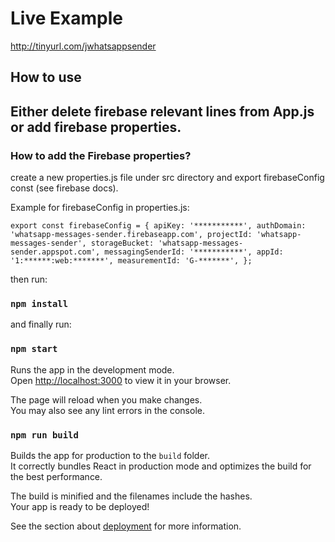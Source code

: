 # Live Example
http://tinyurl.com/jwhatsappsender

## How to use

## Either delete firebase relevant lines from App.js or add firebase properties.
### How to add the Firebase properties?
create a new properties.js file under src directory and export firebaseConfig const (see firebase docs).

Example for firebaseConfig in properties.js:

`export const firebaseConfig = {
apiKey: '***********',
authDomain: 'whatsapp-messages-sender.firebaseapp.com',
projectId: 'whatsapp-messages-sender',
storageBucket: 'whatsapp-messages-sender.appspot.com',
messagingSenderId: '***********',
appId: '1:******:web:*******',
measurementId: 'G-*******',
};`

then run:
### `npm install`

and finally run:
### `npm start`

Runs the app in the development mode.\
Open [http://localhost:3000](http://localhost:3000) to view it in your browser.

The page will reload when you make changes.\
You may also see any lint errors in the console.

### `npm run build`

Builds the app for production to the `build` folder.\
It correctly bundles React in production mode and optimizes the build for the best performance.

The build is minified and the filenames include the hashes.\
Your app is ready to be deployed!

See the section about [deployment](https://facebook.github.io/create-react-app/docs/deployment) for more information.
